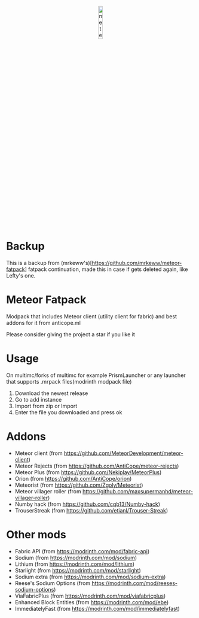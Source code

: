 <p align="center">
<img src="https://meteorclient.com/icon.png" alt="meteor-client-logo" width="15%"/>
</p>

# Backup
This is a backup from (mrkeww's)[https://github.com/mrkeww/meteor-fatpack] fatpack continuation, made this in case if gets deleted again, like Lefty's one.

# Meteor Fatpack
Modpack that includes Meteor client (utility client for fabric) and best addons for it from anticope.ml

Please consider giving the project a star if you like it

# Usage

On multimc/forks of multimc for example PrismLauncher or any launcher that supports .mrpack files(modrinth modpack file)

1. Download the newest release
2. Go to add instance
3. Import from zip or Import
4. Enter the file you downloaded and press ok

# Addons

* Meteor client (from https://github.com/MeteorDevelopment/meteor-client)
* Meteor Rejects (from https://github.com/AntiCope/meteor-rejects)
* Meteor Plus (from https://github.com/Nekiplay/MeteorPlus)
* Orion (from https://github.com/AntiCope/orion)
* Meteorist (from https://github.com/Zgoly/Meteorist)
* Meteor villager roller (from https://github.com/maxsupermanhd/meteor-villager-roller)
* Numby hack (from https://github.com/cqb13/Numby-hack)
* TrouserStreak (from https://github.com/etianl/Trouser-Streak)


# Other mods

* Fabric API (from https://modrinth.com/mod/fabric-api)
* Sodium (from https://modrinth.com/mod/sodium)
* Lithium (from https://modrinth.com/mod/lithium)
* Starlight (from https://modrinth.com/mod/starlight)
* Sodium extra (from https://modrinth.com/mod/sodium-extra)
* Reese's Sodium Options (from https://modrinth.com/mod/reeses-sodium-options)
* ViaFabricPlus (from https://modrinth.com/mod/viafabricplus)
* Enhanced Block Entities (from https://modrinth.com/mod/ebe)
* ImmediatelyFast (from https://modrinth.com/mod/immediatelyfast)
